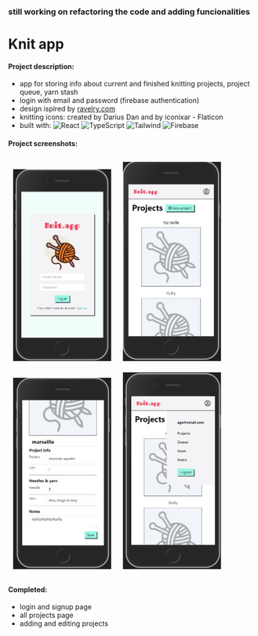 ### still working on refactoring the code and adding funcionalities

# Knit app

#### Project description:
- app for storing info about current and finished knitting projects, project queue, yarn stash
- login with email and password (firebase authentication)
- design ispired by [ravelry.com](https://www.ravelry.com/)
- knitting icons: created by Darius Dan and by iconixar - Flaticon
- built with: 
![React](https://img.shields.io/badge/react-%2320232a.svg?style=for-the-badge&logo=react&logoColor=%2361DAFB)
![TypeScript](https://img.shields.io/badge/TypeScript-007ACC?style=for-the-badge&logo=typescript&logoColor=white)
![Tailwind](https://img.shields.io/badge/Tailwind_CSS-38B2AC?style=for-the-badge&logo=tailwind-css&logoColor=white)
![Firebase](https://img.shields.io/badge/firebase-ffca28?style=for-the-badge&logo=firebase&logoColor=black)

#### Project screenshots:

<img src='./public/Screenshot1.jpg' alt="app screenshot" title="app screenshot" style='width: 200px; margin: 10px;'> 
<img src='./public/Screenshot2.jpg' alt="app screenshot" title="app screenshot" style='width: 200px; margin: 10px;'> 
<img src='./public/Screenshot3.jpg' alt="app screenshot" title="app screenshot" style='width: 200px; margin: 10px;'> 
<img src='./public/Screenshot4.jpg' alt="app screenshot" title="app screenshot" style='width: 200px; margin: 10px;'> 


#### Completed:
- login and signup page
- all projects page
- adding and editing projects

